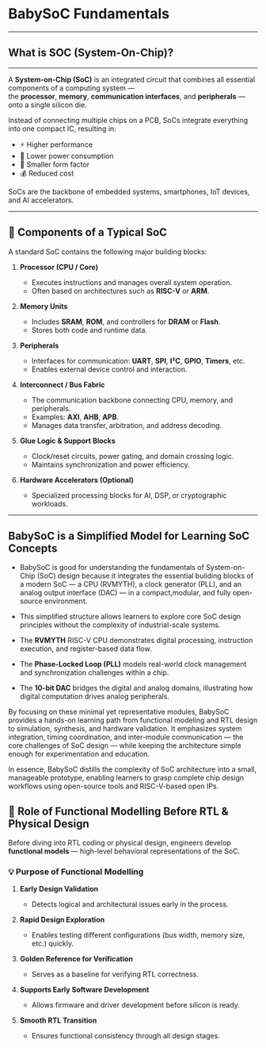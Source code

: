 # BabySoC Fundamentals
------------------------------
## What is SOC (System-On-Chip)?
------------------------------
A **System-on-Chip (SoC)** is an integrated circuit that combines all essential components of a computing system —  
the **processor**, **memory**, **communication interfaces**, and **peripherals** — onto a single silicon die.

Instead of connecting multiple chips on a PCB, SoCs integrate everything into one compact IC, resulting in:

- ⚡ Higher performance  
- 🔋 Lower power consumption  
- 📏 Smaller form factor  
- 💰 Reduced cost

SoCs are the backbone of embedded systems, smartphones, IoT devices, and AI accelerators.

---

## 🧩 Components of a Typical SoC

A standard SoC contains the following major building blocks:

1. **Processor (CPU / Core)**  
   - Executes instructions and manages overall system operation.  
   - Often based on architectures such as **RISC-V** or **ARM**.

2. **Memory Units**  
   - Includes **SRAM**, **ROM**, and controllers for **DRAM** or **Flash**.  
   - Stores both code and runtime data.

3. **Peripherals**  
   - Interfaces for communication: **UART**, **SPI**, **I²C**, **GPIO**, **Timers**, etc.  
   - Enables external device control and interaction.

4. **Interconnect / Bus Fabric**  
   - The communication backbone connecting CPU, memory, and peripherals.  
   - Examples: **AXI**, **AHB**, **APB**.  
   - Manages data transfer, arbitration, and address decoding.

5. **Glue Logic & Support Blocks**  
   - Clock/reset circuits, power gating, and domain crossing logic.  
   - Maintains synchronization and power efficiency.

6. **Hardware Accelerators (Optional)**  
   - Specialized processing blocks for AI, DSP, or cryptographic workloads.

---

##  BabySoC is a Simplified Model for Learning SoC Concepts
- BabySoC is good for understanding the fundamentals of System-on-Chip (SoC) design because it integrates the essential building blocks of a modern   SoC — a CPU (RVMYTH), a clock generator (PLL), and an analog output interface (DAC) — in a compact,modular, and fully open-source environment.

- This simplified structure allows learners to explore core SoC design principles without the complexity of industrial-scale systems.

- The **RVMYTH** RISC-V CPU demonstrates digital processing, instruction execution, and register-based data flow.

- The **Phase-Locked Loop (PLL)** models real-world clock management and synchronization challenges within a chip.

- The **10-bit DAC** bridges the digital and analog domains, illustrating how digital computation drives analog peripherals.

By focusing on these minimal yet representative modules, BabySoC provides a hands-on learning path from functional modeling and RTL design to simulation, synthesis, and hardware validation.
It emphasizes system integration, timing coordination, and inter-module communication — the core challenges of SoC design — while keeping the architecture simple enough for experimentation and education.

In essence, BabySoC distills the complexity of SoC architecture into a small, manageable prototype, enabling learners to grasp complete chip design workflows using open-source tools and RISC-V-based open IPs.


## 🧮 Role of Functional Modelling Before RTL & Physical Design

Before diving into RTL coding or physical design, engineers develop **functional models** — high-level behavioral representations of the SoC.

### 💡 Purpose of Functional Modelling

1. **Early Design Validation**  
   - Detects logical and architectural issues early in the process.  

2. **Rapid Design Exploration**  
   - Enables testing different configurations (bus width, memory size, etc.) quickly.  

3. **Golden Reference for Verification**  
   - Serves as a baseline for verifying RTL correctness.  

4. **Supports Early Software Development**  
   - Allows firmware and driver development before silicon is ready.  

5. **Smooth RTL Transition**  
   - Ensures functional consistency through all design stages.


